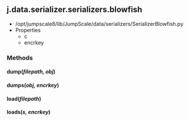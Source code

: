 <!-- toc -->
## j.data.serializer.serializers.blowfish

- /opt/jumpscale8/lib/JumpScale/data/serializers/SerializerBlowfish.py
- Properties
    - c
    - encrkey

### Methods

#### dump(*filepath, obj*) 

#### dumps(*obj, encrkey*) 

#### load(*filepath*) 

#### loads(*s, encrkey*) 

